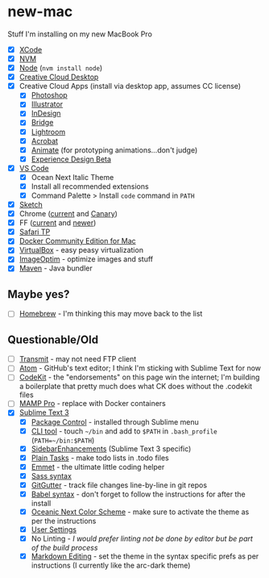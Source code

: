 # new-mac
Stuff I'm installing on my new MacBook Pro

* [X] [XCode](https://developer.apple.com/xcode/)
* [X] [NVM](https://github.com/creationix/nvm)
* [X] [Node](https://nodejs.org/en/) (`nvm install node`)
* [X] [Creative Cloud Desktop](https://www.adobe.com/creativecloud/desktop-app.html)
* [X] Creative Cloud Apps (install via desktop app, assumes CC license)
  * [X] [Photoshop](http://www.adobe.com/products/photoshop.html)
  * [X] [Illustrator](https://www.adobe.com/products/illustrator.html)
  * [X] [InDesign](https://www.adobe.com/products/indesign.html)
  * [X] [Bridge](https://www.adobe.com/products/bridge.html)
  * [X] [Lightroom](https://www.adobe.com/products/photoshop-lightroom.html)
  * [X] [Acrobat](https://acrobat.adobe.com/us/en/acrobat/acrobat-pro-cc.html)
  * [X] [Animate](https://www.adobe.com/products/animate.html) (for prototyping animations...don't judge)
  * [X] [Experience Design Beta](http://www.adobe.com/products/experience-design.html)
* [X] [VS Code](https://code.visualstudio.com/)
  * [X] Ocean Next Italic Theme
  * [X] Install all recommended extensions
  * [X] Command Palette > Install `code` command in `PATH`
* [X] [Sketch](https://www.sketchapp.com)
* [X] Chrome ([current](https://www.google.com/chrome/) and [Canary](https://www.google.com/chrome/browser/canary.html))
* [X] FF ([current](https://www.mozilla.org/en-US/firefox/products/) and [newer](https://www.mozilla.org/en-US/firefox/channel/desktop/))
* [X] [Safari TP](https://developer.apple.com/safari/technology-preview/)
* [X] [Docker Community Edition for Mac](https://store.docker.com/editions/community/docker-ce-desktop-mac?tab=description)
* [X] [VirtualBox](https://www.virtualbox.org/wiki/Downloads) - easy peasy virtualization
* [X] [ImageOptim](https://imageoptim.com/mac) - optimize images and stuff
* [X] [Maven](https://maven.apache.org) - Java bundler

## Maybe yes?

* [ ] [Homebrew](http://brew.sh) - I'm thinking this may move back to the list

## Questionable/Old

* [ ] [Transmit](https://panic.com/transmit/) - may not need FTP client
* [ ] [Atom](https://atom.io) - GitHub's text editor; I think I'm sticking with Sublime Text for now
* [ ] [CodeKit](https://codekitapp.com) - the "endorsements" on this page win the internet; I'm building a boilerplate that pretty much does what CK does without the .codekit files
* [ ] [MAMP Pro](https://www.mamp.info/en/downloads/older-versions/) - replace with Docker containers
* [X] [Sublime Text 3](https://www.sublimetext.com/3)
  * [X] [Package Control](https://packagecontrol.io) - installed through Sublime menu
  * [X] [CLI tool](https://www.sublimetext.com/docs/3/osx_command_line.html) - touch `~/bin` and add to `$PATH` in `.bash_profile` (`PATH=~/bin:$PATH`)
  * [X] [SidebarEnhancements](https://github.com/titoBouzout/SideBarEnhancements/tree/st3) (Sublime Text 3 specific)
  * [X] [Plain Tasks](https://github.com/aziz/PlainTasks) - make todo lists in .todo files
  * [X] [Emmet](http://emmet.io) - the ultimate little coding helper
  * [X] [Sass syntax](https://github.com/nathos/sass-textmate-bundle)
  * [X] [GitGutter](https://github.com/jisaacks/GitGutter) - track file changes line-by-line in git repos
  * [X] [Babel syntax](https://github.com/babel/babel-sublime) - don't forget to follow the instructions for after the install
  * [X] [Oceanic Next Color Scheme](https://github.com/voronianski/oceanic-next-color-scheme) - make sure to activate the theme as per the instructions
  * [X] [User Settings](https://gist.github.com/falldowngoboone/a94a31eec5a0b5d91fb335049a45a4cf)
  * [X] No Linting - _I would prefer linting not be done by editor but be part of the build process_
  * [X] [Markdown Editing](https://github.com/SublimeText-Markdown/MarkdownEditing) - set the theme in the syntax specific prefs as per instructions (I currently like the arc-dark theme)
